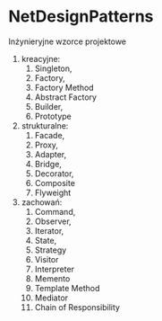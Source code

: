 # NetDesignPatterns

Inżynieryjne wzorce projektowe
1. kreacyjne: 
	1. Singleton, 
	1. Factory, 
	1. Factory Method
	1. Abstract Factory
	1. Builder, 
	1. Prototype
1. strukturalne: 
	1. Facade, 
	1. Proxy, 
	1. Adapter, 
	1. Bridge, 
	1. Decorator, 
	1. Composite
	1. Flyweight
1. zachowań: 
	1. Command, 
	1. Observer, 
	1. Iterator, 
	1. State, 
	1. Strategy
	1. Visitor
	1. Interpreter
	1. Memento
	1. Template Method
	1. Mediator
	1. Chain of Responsibility